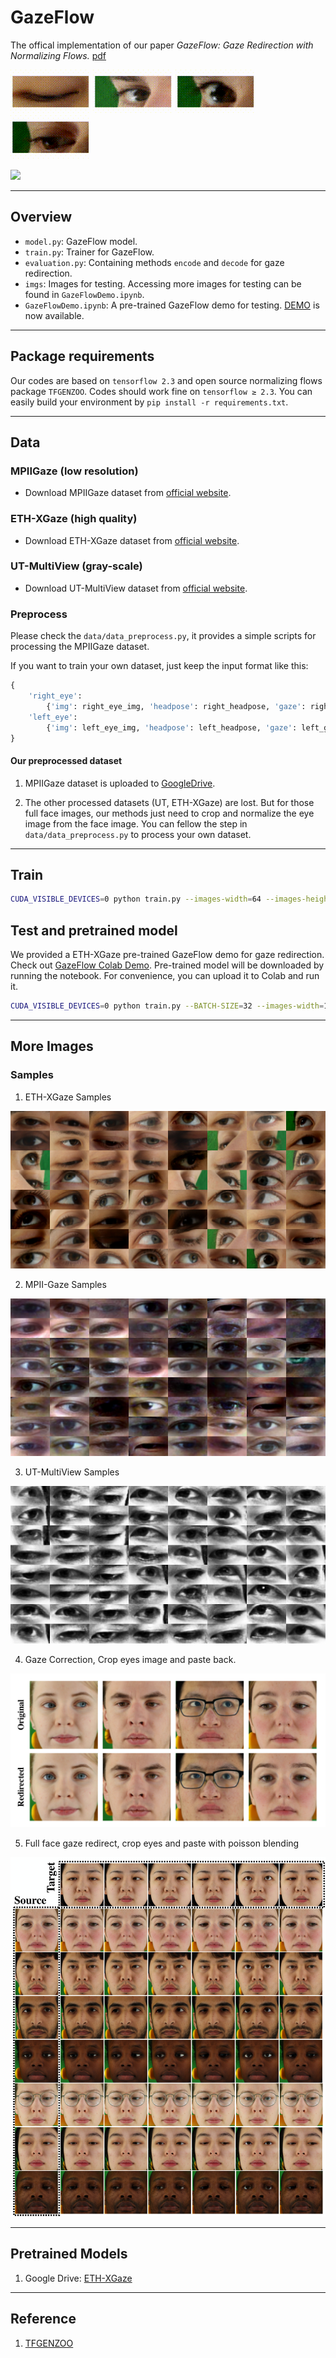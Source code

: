 # GazeFlow
The offical implementation of our paper *GazeFlow: Gaze Redirection with Normalizing Flows.* [pdf](./assets/GazeFlow.pdf)

<!-- ![](https://demo-1251505139.cos.ap-beijing-1.myqcloud.com/images/1_s.gif)
![](https://demo-1251505139.cos.ap-beijing-1.myqcloud.com/images/2_s.gif)
![](https://demo-1251505139.cos.ap-beijing-1.myqcloud.com/images/3_s.gif)
![](https://demo-1251505139.cos.ap-beijing-1.myqcloud.com/images/4_s.gif) -->

![](_assets/1_s.gif)
![](_assets/2_s.gif)
![](_assets/3_s.gif)
![](_assets/4_s.gif)


![](https://demo-1251505139.cos.ap-beijing-1.myqcloud.com/images/model_forward.png)

---

## Overview

- `model.py`: GazeFlow model.
- `train.py`: Trainer for GazeFlow.
- `evaluation.py`: Containing methods `encode` and `decode` for gaze redirection.
- `imgs`: Images for testing. Accessing more images for testing can be found in `GazeFlowDemo.ipynb`.
- `GazeFlowDemo.ipynb`: A pre-trained GazeFlow demo for testing. [DEMO](https://github.com/ackness/GazeFlow_demo) is now available.

---

## Package requirements

Our codes are based on `tensorflow 2.3` and open source normalizing flows package `TFGENZOO`. Codes should work fine on `tensorflow ≥ 2.3`. 
You can easily build your environment by ` pip install -r requirements.txt `.

---

## Data

### MPIIGaze (low resolution)

- Download MPIIGaze dataset from [official website](https://www.mpi-inf.mpg.de/departments/computer-vision-and-machine-learning/research/gaze-based-human-computer-interaction/appearance-based-gaze-estimation-in-the-wild).


### ETH-XGaze (high quality)

- Download ETH-XGaze dataset from [official website](https://ait.ethz.ch/projects/2020/ETH-XGaze/).


### UT-MultiView (gray-scale)

- Download UT-MultiView dataset from [official website](https://www.ut-vision.org/datasets/).


### Preprocess

Please check the `data/data_preprocess.py`, it provides a simple scripts for processing the MPIIGaze dataset.

If you want to train your own dataset, just keep the input format like this:

```python
{
    'right_eye': 
        {'img': right_eye_img, 'headpose': right_headpose, 'gaze': right_gaze},
    'left_eye': 
        {'img': left_eye_img, 'headpose': left_headpose, 'gaze': left_gaze},
}
```

#### Our preprocessed dataset

1. MPIIGaze dataset is uploaded to [GoogleDrive](https://drive.google.com/file/d/1EhxrEmu-Kn1rECmJxtm0JlfCqtDGz4sa/view?usp=sharing).

2. The other processed datasets (UT, ETH-XGaze) are lost. But for those full face images, our methods just need to crop and normalize the eye image from the face image. You can fellow the step in `data/data_preprocess.py` to process your own dataset.

---

## Train

```bash
CUDA_VISIBLE_DEVICES=0 python train.py --images-width=64 --images-height=32 --K=18 --L=3 --datapath=/your_path_to_preprocess_data/xgaze_64x32.tfrecords
```

## Test and pretrained model

We provided a ETH-XGaze pre-trained GazeFlow demo for gaze redirection. Check out [GazeFlow Colab Demo](https://colab.research.google.com/drive/1TALhnvy6CuyzpC29mS8CShZH3mpV8AAG?usp=sharing). Pre-trained model will be downloaded by running the notebook. For convenience, you can upload it to Colab and run it.

```bash
CUDA_VISIBLE_DEVICES=0 python train.py --BATCH-SIZE=32 --images-width=128 --images-height=128 --K=18 --L=5 --condition-shape=4 --total-take=34000 --datapath=/path_to_your_preprocessed_data/mpiiface.tfrecords
```

---

## More Images

### Samples

1. ETH-XGaze Samples

![](_assets/ethxgaze_samples.png)

2. MPII-Gaze Samples

![](_assets/mpii_samples.png)

3. UT-MultiView Samples

![](_assets/ut_samples.png)

4. Gaze Correction, Crop eyes image and paste back.

![](_assets/eth-gaze-correction.png)

5. Full face gaze redirect, crop eyes and paste with poisson blending

![](_assets/eth-xgaze-full-face-edit.png)

---

## Pretrained Models

1. Google Drive: [ETH-XGaze](https://drive.google.com/file/d/12eYcS4kVXVjF3gJdtWx7LFKvmQ_6Tspp/view?usp=sharing)


---

## Reference

1. [TFGENZOO](https://github.com/MokkeMeguru/TFGENZOO)
